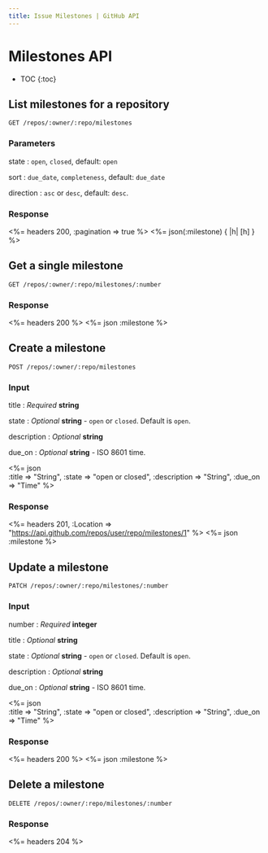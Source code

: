 ```yaml
---
title: Issue Milestones | GitHub API
---
```


# Milestones API

* TOC
{:toc}

## List milestones for a repository

    GET /repos/:owner/:repo/milestones

### Parameters

state
: `open`, `closed`, default: `open`

sort
: `due_date`, `completeness`, default: `due_date`

direction
: `asc` or `desc`, default: `desc`.

### Response

<%= headers 200, :pagination => true %>
<%= json(:milestone) { |h| [h] } %>

## Get a single milestone

    GET /repos/:owner/:repo/milestones/:number

### Response

<%= headers 200 %>
<%= json :milestone %>

## Create a milestone

    POST /repos/:owner/:repo/milestones

### Input

title
: _Required_ **string**

state
: _Optional_ **string** - `open` or `closed`. Default is `open`.

description
: _Optional_ **string**

due\_on
: _Optional_ **string** - ISO 8601 time.

<%= json \
  :title => "String",
  :state => "open or closed",
  :description => "String",
  :due_on => "Time"
%>

### Response

<%= headers 201,
      :Location =>
"https://api.github.com/repos/user/repo/milestones/1" %>
<%= json :milestone %>

## Update a milestone

    PATCH /repos/:owner/:repo/milestones/:number

### Input

number
: _Required_ **integer**

title
: _Optional_ **string**

state
: _Optional_ **string** - `open` or `closed`. Default is `open`.

description
: _Optional_ **string**

due\_on
: _Optional_ **string** - ISO 8601 time.

<%= json \
  :title => "String",
  :state => "open or closed",
  :description => "String",
  :due_on => "Time"
%>

### Response

<%= headers 200 %>
<%= json :milestone %>

## Delete a milestone

    DELETE /repos/:owner/:repo/milestones/:number

### Response

<%= headers 204 %>

